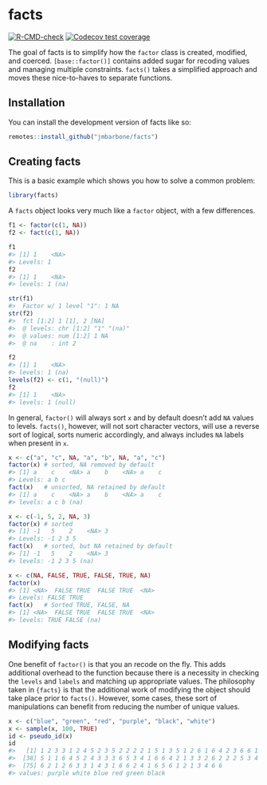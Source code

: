 
<!-- README.md is generated from README.Rmd. Please edit that file -->

# facts

<!-- badges: start -->

[![R-CMD-check](https://github.com/jmbarbone/facts/actions/workflows/R-CMD-check.yaml/badge.svg)](https://github.com/jmbarbone/facts/actions/workflows/R-CMD-check.yaml)
[![Codecov test
coverage](https://codecov.io/gh/jmbarbone/facts/branch/main/graph/badge.svg)](https://app.codecov.io/gh/jmbarbone/facts?branch=main)
<!-- badges: end -->

The goal of facts is to simplify how the `factor` class is created,
modified, and coerced. `[base::factor()]` contains added sugar for
recoding values and managing multiple constraints. `facts()` takes a
simplified approach and moves these nice-to-haves to separate functions.

## Installation

You can install the development version of facts like so:

``` r
remotes::install_github("jmbarbone/facts")
```

## Creating facts

This is a basic example which shows you how to solve a common problem:

``` r
library(facts)
```

A `facts` object looks very much like a `factor` object, with a few
differences.

``` r
f1 <- factor(c(1, NA))
f2 <- fact(c(1, NA))

f1
#> [1] 1    <NA>
#> Levels: 1
f2
#> [1] 1    <NA>
#> levels: 1 (na)

str(f1)
#>  Factor w/ 1 level "1": 1 NA
str(f2)
#>  fct [1:2] 1 [1], 2 [NA]
#>  @ levels: chr [1:2] "1" "(na)"
#>  @ values: num [1:2] 1 NA
#>  @ na    : int 2

f2
#> [1] 1    <NA>
#> levels: 1 (na)
levels(f2) <- c(1, "(null)")
f2
#> [1] 1    <NA>
#> levels: 1 (null)
```

In general, `factor()` will always sort `x` and by default doesn’t add
`NA` values to levels. `facts()`, however, will not sort character
vectors, will use a reverse sort of logical, sorts numeric accordingly,
and always includes `NA` labels when present in `x`.

``` r
x <- c("a", "c", NA, "a", "b", NA, "a", "c")
factor(x) # sorted, NA removed by default
#> [1] a    c    <NA> a    b    <NA> a    c   
#> Levels: a b c
fact(x)   # unsorted, NA retained by default
#> [1] a    c    <NA> a    b    <NA> a    c   
#> levels: a c b (na)

x <- c(-1, 5, 2, NA, 3)
factor(x) # sorted
#> [1] -1   5    2    <NA> 3   
#> Levels: -1 2 3 5
fact(x)   # sorted, but NA retained by default
#> [1] -1   5    2    <NA> 3   
#> levels: -1 2 3 5 (na)

x <- c(NA, FALSE, TRUE, FALSE, TRUE, NA)
factor(x)
#> [1] <NA>  FALSE TRUE  FALSE TRUE  <NA> 
#> Levels: FALSE TRUE
fact(x)   # Sorted TRUE, FALSE, NA
#> [1] <NA>  FALSE TRUE  FALSE TRUE  <NA> 
#> levels: TRUE FALSE (na)
```

## Modifying facts

One benefit of `factor()` is that you an recode on the fly. This adds
additional overhead to the function because there is a necessity in
checking the `levels` and `labels` and matching up appropriate values.
The philosophy taken in `{facts}` is that the additional work of
modifying the object should take place prior to `facts()`. However, some
cases, these sort of manipulations can benefit from reducing the number
of unique values.

``` r
x <- c("blue", "green", "red", "purple", "black", "white")
x <- sample(x, 100, TRUE)
id <- pseudo_id(x)
id
#>   [1] 1 2 3 3 1 2 4 5 2 3 5 2 2 2 2 1 5 1 3 5 1 2 6 1 6 4 2 3 6 6 1 6 3 5 1 1 3
#>  [38] 5 1 1 6 4 5 2 4 3 3 3 6 5 3 4 1 6 6 4 2 1 3 3 2 6 2 2 2 5 3 4 1 4 1 1 6 5
#>  [75] 6 2 1 2 6 3 3 1 4 3 1 6 6 2 4 1 6 5 6 1 2 1 3 4 6 6
#> values: purple white blue red green black
```

